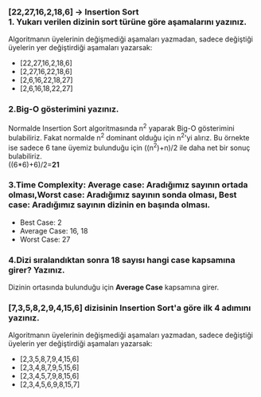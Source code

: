 <h3>[22,27,16,2,18,6] -> Insertion Sort <br>
1. Yukarı verilen dizinin sort türüne göre aşamalarını yazınız.</h3>
Algoritmanın üyelerinin değişmediği aşamaları yazmadan, sadece değiştiği üyelerin yer değiştirdiği aşamaları yazarsak:

* [22,27,16,2,18,6]
* [2,27,16,22,18,6]
* [2,6,16,22,18,27]
* [2,6,16,18,22,27]

<h3>2.Big-O gösterimini yazınız.</h3>
Normalde Insertion Sort algoritmasında n<sup>2</sup> yaparak Big-O gösterimini bulabiliriz. Fakat normalde n<sup>2</sup> dominant olduğu için n<sup>2</sup>'yi alırız. Bu örnekte ise sadece 6 tane üyemiz bulunduğu için ((n<sup>2</sup>)+n)/2 ile daha net bir sonuç bulabiliriz.<br>
((6*6)+6)/2=<b>21</b>

<h3>3.Time Complexity: Average case: Aradığımız sayının ortada olması,Worst case: Aradığımız sayının sonda olması, Best case: Aradığımız sayının dizinin en başında olması.</h3>

* Best Case: 2 
* Average Case: 16, 18 
* Worst Case: 27

<h3>4.Dizi sıralandıktan sonra 18 sayısı hangi case kapsamına girer? Yazınız.</h3>
Dizinin ortasında bulunduğu için <b>Average Case</b> kapsamına girer.

<h3>[7,3,5,8,2,9,4,15,6] dizisinin Insertion Sort'a göre ilk 4 adımını yazınız.</h3>

Algoritmanın üyelerinin değişmediği aşamaları yazmadan, sadece değiştiği üyelerin yer değiştirdiği aşamaları yazarsak:

* [2,3,5,8,7,9,4,15,6]
* [2,3,4,8,7,9,5,15,6]
* [2,3,4,5,7,9,8,15,6]
* [2,3,4,5,6,9,8,15,7]
